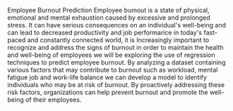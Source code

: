 Employee Burnout Prediction
Employee bumout is a state of physical, emotional and mental exhaustion caused by excessive and prolonged stress. It can have serious consequences on an individual's well-being and can lead to decreased productivity and job performarice in today's fast-paced and constantly connected world, it is Increasingly important to recognize and address the signs of burnout in order to maintain the health and well-being of employees we will be exploring the use of regression techniques to predict employee burnout. By analyzing a dataset containing various factors that may contribute to burnout such as workload, mental fatigue job and work-life balance we can develop a model to identify individuals who may be at risk of burnout. By proactively addressing these risk factors, organizations can help prevent burnout and promote the well-being of their employees.
